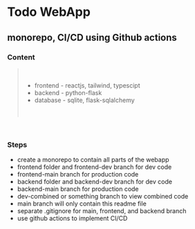 # Todo WebApp
## monorepo, CI/CD using Github actions

### Content

> <br>
> 
> * frontend - reactjs, tailwind, typescipt
> * backend - python-flask
> * database - sqlite, flask-sqlalchemy
> 
> <br>

<br>

### Steps

* create a monorepo to contain all parts of the webapp
* frontend folder and frontend-dev branch for dev code
* frontend-main branch for production code
* backend folder and backend-dev branch for dev code
* backend-main branch for production code
* dev-combined or something branch to view combined code
* main branch will only contain this readme file
* separate .gitignore for main, frontend, and backend branch
* use github actions to implement CI/CD